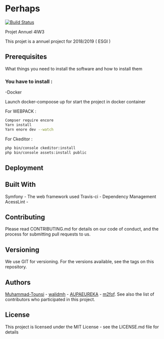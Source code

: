 # Perhaps

[![Build Status](https://travis-ci.com/PERHAPS-4IW3/Perhaps.svg?branch=master)](https://travis-ci.com/PERHAPS-4IW3/Perhaps)

Projet Annuel 4IW3

This projet is a annuel project for 2018/2019 ( ESGI )

## Prerequisites

What things you need to install the software and how to install them

### You have to install : 

-Docker

Launch docker-compoose up for start the project in docker container

For WEBPACK :

```sh
Compser require encore
Yarn install
Yarn enore dev --watch
```


For Ckeditor :
```sh
php bin/console ckeditor:install
php bin/console assets:install public
```
## Deployment



## Built With

Symfony - The web framework used
Travis-ci - Dependency Management
AcessLint -

## Contributing

Please read CONTRIBUTING.md for details on our code of conduct, and the process for submitting pull requests to us.

## Versioning

We use GIT for versioning. For the versions available, see the tags on this repository.

## Authors

[Muhammad-Tounsi](https://github.com/Muhammad-Tounsi) - [walidmh](https://github.com/walidmh) - [AUPAEUREKA](https://github.com/AUPAEUREKA) - [m2fof](https://github.com/m2fof).
See also the list of contributors who participated in this project.

## License

This project is licensed under the MIT License - see the LICENSE.md file for details

